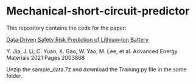 # Mechanical-short-circuit-predictor
This repository contains the code for the paper:

[Data‐Driven Safety Risk Prediction of Lithium‐Ion Battery](https://dx.doi.org/10.1002/aenm.202003868)

Y. Jia, J. Li, C. Yuan, X. Gao, W. Yao, M. Lee, et al. Advanced Energy Materials 2021 Pages 2003868

Unzip the sample_data.7z and download the Training.py file in the same folder.
